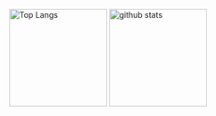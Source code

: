 <!--
**ajipon-44/ajipon-44** is a ✨ _special_ ✨ repository because its `README.md` (this file) appears on your GitHub profile.

Here are some ideas to get you started:

- 🔭 I’m currently working on ...
- 🌱 I’m currently learning ...
- 👯 I’m looking to collaborate on ...
- 🤔 I’m looking for help with ...
- 💬 Ask me about ...
- 📫 How to reach me: ...
- 😄 Pronouns: ...
- ⚡ Fun fact: ...
-->

<p align="left">
  <img alt="Top Langs" height="175px" src="https://github-readme-stats.vercel.app/api/top-langs/?username=ajipon-44&layout=compact&show_icons=true&theme=dark" />
  <img alt="github stats" height="175px" src="https://github-readme-stats.vercel.app/api?username=ajipon-44&theme=dark&show_icons=ture" />
</p>
